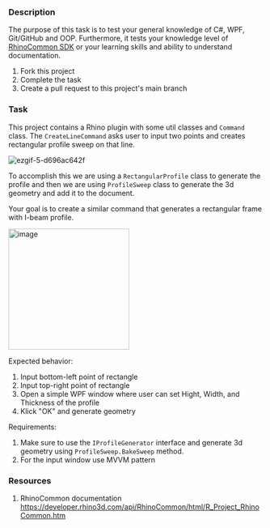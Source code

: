 ### Description
The purpose of this task is to test your general knowledge of C#, WPF, Git/GitHub and OOP. Furthermore, it tests your knowledge level of [RhinoCommon SDK](https://developer.rhino3d.com/guides/rhinocommon/what-is-rhinocommon/) or your learning skills and ability to understand documentation.

1. Fork this project
2. Complete the task
3. Create a pull request to this project's main branch

### Task
This project contains a Rhino plugin with some util classes and `Command` class. The `CreateLineCommand` asks user to input two points and creates rectangular profile sweep on that line.

![ezgif-5-d696ac642f](https://user-images.githubusercontent.com/86102616/220560063-90ecb6b8-a7c6-46da-ba1f-d2aa210b3e81.gif)

To accomplish this we are using a `RectangularProfile` class to generate the profile and then we are using `ProfileSweep` class to generate the 3d geometry and add it to the document.

Your goal is to create a similar command that generates a rectangular frame with I-beam profile.

<img width="239" alt="image" src="https://user-images.githubusercontent.com/86102616/220562503-e561ad38-f227-4e8a-b75f-92a17930a98a.png">

Expected behavior:
1. Input bottom-left point of rectangle
2. Input top-right point of rectangle
3. Open a simple WPF window where user can set Hight, Width, and Thickness of the profile
4. Klick "OK" and generate geometry

Requirements:
1. Make sure to use the `IProfileGenerator` interface and generate 3d geometry using `ProfileSweep.BakeSweep` method.
2. For the input window use MVVM pattern

### Resources
1. RhinoCommon documentation https://developer.rhino3d.com/api/RhinoCommon/html/R_Project_RhinoCommon.htm
